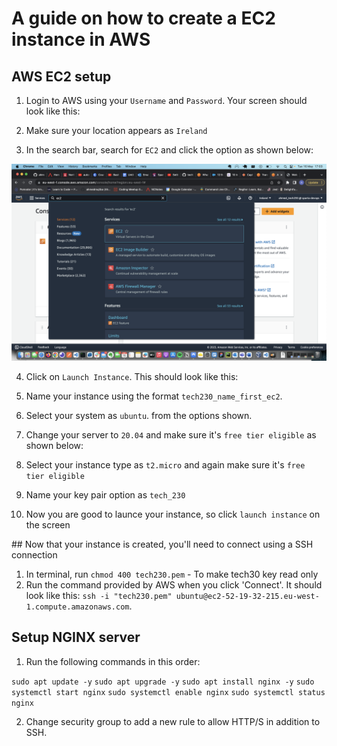 # A guide on how to create a EC2 instance in AWS

## AWS EC2 setup

1. Login to AWS using your `Username` and `Password`. Your screen should look like this:

2. Make sure your location appears as `Ireland`
3. In the search bar, search for `EC2` and click the option as shown below:

![alt text](./assets/ec2.png)

4. Click on `Launch Instance`. This should look like this:

5. Name your instance using the format `tech230_name_first_ec2`.
6. Select your system as `ubuntu`. from the options shown.
7. Change your server to `20.04` and make sure it's `free tier eligible` as shown below:

8. Select your instance type as `t2.micro` and again make sure it's `free tier eligible`
9. Name your key pair option as `tech_230`
10. Now you are good to launce your instance, so click `launch instance` on the screen

## Now that your instance is created, you'll need to connect using a SSH connection

1. In terminal, run `chmod 400 tech230.pem` - To make tech30 key read only
2. Run the command provided by AWS when you click 'Connect'. It should look like this:
   `ssh -i "tech230.pem" ubuntu@ec2-52-19-32-215.eu-west-1.compute.amazonaws.com`.

## Setup NGINX server

1. Run the following commands in this order:

`sudo apt update -y`
`sudo apt upgrade -y`
`sudo apt install nginx -y`
`sudo systemctl start nginx`
`sudo systemctl enable nginx`
`sudo systemctl status nginx`

2. Change security group to add a new rule to allow HTTP/S in addition to SSH.
